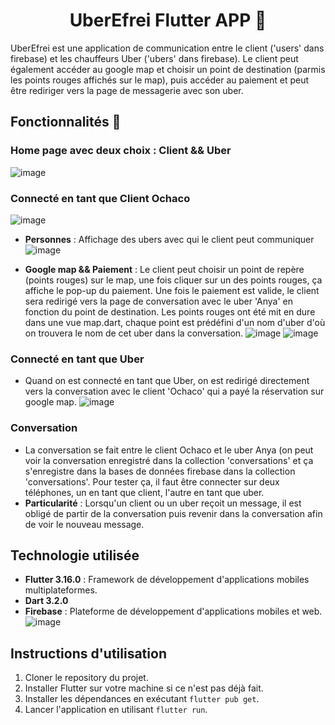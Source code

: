 <h1 align="center">
  UberEfrei Flutter APP 🦄
</h1>

UberEfrei est une application de communication entre le client ('users' dans firebase) et les chauffeurs Uber ('ubers' dans firebase). 
Le client peut également accéder au google map et choisir un point de destination (parmis les points rouges affichés sur le map), puis accéder au paiement et peut être rediriger vers la page de messagerie avec son uber.

## Fonctionnalités 🦊

### Home page avec deux choix : Client && Uber 

![image](https://github.com/Omma-Habiba/Uberefrei_flutter/assets/76633646/df839446-13d7-4348-9cb2-625915eed90d)


### Connecté en tant que Client Ochaco

![image](https://github.com/Omma-Habiba/Uberefrei_flutter/assets/76633646/72f900c7-26c9-44aa-b7b8-dbadb51a1449)

- **Personnes** : Affichage des ubers avec qui le client peut communiquer
![image](https://github.com/Omma-Habiba/Uberefrei_flutter/assets/76633646/f9e73dc8-aab4-4af8-9276-1e3c9c64bf2e)

- **Google map && Paiement** : Le client peut choisir un point de repère (points rouges) sur le map, une fois cliquer sur un des points rouges, ça affiche le pop-up du paiement. Une fois le paiement est valide, le client sera redirigé vers la page de conversation avec le uber 'Anya' en fonction du point de destination. Les points rouges ont été mit en dure dans une vue map.dart, chaque point est prédéfini d'un nom d'uber d'où on trouvera le nom de cet uber dans la conversation.
![image](https://github.com/Omma-Habiba/Uberefrei_flutter/assets/76633646/3c8286f2-691f-4a67-8cb9-e713c2f895a1)
![image](https://github.com/Omma-Habiba/Uberefrei_flutter/assets/76633646/3e4e2670-9a78-4239-b649-790b350075d3)


### Connecté en tant que Uber
- Quand on est connecté en tant que Uber, on est redirigé directement vers la conversation avec le client 'Ochaco' qui a payé la réservation sur google map.
![image](https://github.com/Omma-Habiba/Uberefrei_flutter/assets/76633646/ad6a1fc7-34a8-414f-bc34-c61cd452b206)


### Conversation 
- La conversation se fait entre le client Ochaco et le uber Anya (on peut voir la conversation enregistré dans la collection 'conversations' et ça s'enregistre dans la bases de données firebase dans la collection 'conversations'. Pour tester ça, il faut être connecter sur deux téléphones, un en tant que client, l'autre en tant que uber.
- **Particularité** : Lorsqu'un client ou un uber reçoit un message, il est obligé de partir de la conversation puis revenir dans la conversation afin de voir le nouveau message.


## Technologie utilisée
- **Flutter 3.16.0** : Framework de développement d'applications mobiles multiplateformes.
- **Dart 3.2.0** 
- **Firebase** : Plateforme de développement d'applications mobiles et web.
![image](https://github.com/Omma-Habiba/Uberefrei_flutter/assets/76633646/550e02dc-58e5-4a3b-85bd-0bbd98a39be0)


## Instructions d'utilisation
1. Cloner le repository du projet.
2. Installer Flutter sur votre machine si ce n'est pas déjà fait.
3. Installer les dépendances en exécutant `flutter pub get`.
4. Lancer l'application en utilisant `flutter run`.

